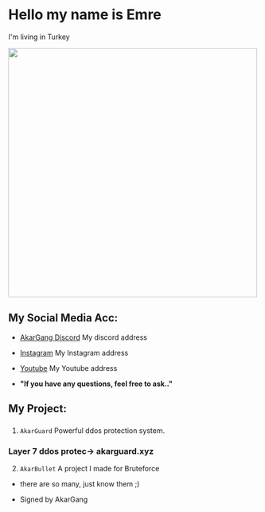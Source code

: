 # Hello my name is Emre
I'm living in Turkey

<img src="https://cdn.discordapp.com/attachments/805191051316297759/895431920605872200/diabloakar.gif" width="500" />

## My Social Media Acc:

- [AkarGang Discord](https://discord.gg/6zWuHBmxvX) My discord address
- [Instagram](https://instagram.com/diabloakar) My Instagram address
- [Youtube](https://www.youtube.com/channel/UCsNTY2G3WUQgUt3QHMWgBoQ) My Youtube address

-  **"If you have any questions, feel free to ask.."** 

## My Project:

### 

1. `AkarGuard` Powerful ddos ​​protection system.
### Layer 7 ddos protec-> akarguard.xyz
2. `AkarBullet` A project I made for Bruteforce
- there are so many, just know them ;)


- Signed by AkarGang
